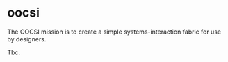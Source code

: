 oocsi
=====

The OOCSI mission is to create a simple systems-interaction fabric for use by designers.

Tbc.